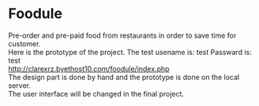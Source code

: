 # Foodule
Pre-order and pre-paid food from restaurants in order to save time for customer.  
Here is the prototype of the project. The test usename is: test Passward is: test  
http://clarexrz.byethost10.com/foodule/index.php  
The design part is done by hand and the prototype is done on the local server.  
The user interface will be changed in the final project.
